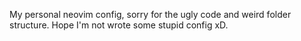 My personal neovim config, sorry for the ugly code and weird folder structure.
Hope I'm not wrote some stupid config xD.
